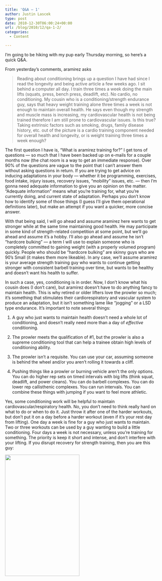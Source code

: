 ```yaml
---
title: 'Q&A – 1'
author: Justin Lascek
type: post
date: 2010-12-30T06:00:24+00:00
url: /blog/2010/12/qa-1-2/
categories:
  - Content

---
```

I&#8217;m going to be hiking with my pup early Thursday morning, so here&#8217;s a quick Q&A.
  

  
From yesterday&#8217;s comments, aramirez asks

> Reading about conditioning brings up a question I have had since I read the longevity and being active article a few weeks ago. I sit behind a computer all day. I train three times a week doing the main lifts (squats, press, bench press, deadlift, etc). No cardio, no conditioning. My cousin who is a conditioning/strength endurance guy, says that heavy weight training alone three times a week is not enough to maintain overall health. He says even though my strength and muscle mass is increasing, my cardiovascular health is not being trained therefore I am still prone to cardiovascular issues. Is this true? Taking extrinsic factors such as smoking, drugs, family disease history, etc. out of the picture is a cardio training component needed for overall health and longevity, or is weight training three times a week enough?

The first question I have is, &#8220;What is aramirez training for?&#8221; I get tons of questions &#8212; so much that I have been backed up on e-mails for a couple months now (the chat room is a way to get an immediate response). Over 90% of the questions are vague to the point that I can&#8217;t answer them without asking questions in return. If you are trying to get advice on inducing adaptations in your body &#8212; whether it be programming, exercises, food intake, injury issues, recovery issues, &#8220;mobility&#8221; issues, etc. &#8212; then I&#8217;m gonna need adequate information to give you an opinion on the matter. &#8220;Adequate information&#8221; means what you&#8217;re training for, what you&#8217;re currently doing, and current state of adaptation. Perhaps you don&#8217;t know how to identify some of those things (I guess I&#8217;ll give them operational definitions later), but make an attempt if you want a quicker, more concise answer.
  

  
With that being said, I will go ahead and assume aramirez here wants to get stronger while at the same time maintaining good health. He may participate in some kind of strength-related competition at some point, but we&#8217;ll go ahead and assume it&#8217;s a hobby. I&#8217;ll also go ahead and assume he isn&#8217;t &#8220;hardcore bulking&#8221; &#8212; a term I will use to explain someone who is completely committed to gaining weight (with a properly volumed program) quickly. People who should be &#8220;hardcore bulking&#8221; are skinny guys who are 90&#8217;s Small (it makes them more likeable). In any case, we&#8217;ll assume aramirez is your average strength training guy who wants to continue getting stronger with consistent barbell training over time, but wants to be healthy and doesn&#8217;t want his health to suffer.
  

  
In such a case, yes, conditioning is in order. Now, I don&#8217;t know what his cousin does (I don&#8217;t care), but aramirez doesn&#8217;t have to do anything fancy to maintain health. This is why retired or older lifters love the prowler so much; it&#8217;s something that stimulates their cardiorespiratory and vascular system to produce an adaptation, but it isn&#8217;t something lame like &#8220;jogging&#8221; or a LSD type endurance. It&#8217;s important to note several things:
  
1. A guy who just wants to maintain health doesn&#8217;t need a whole lot of conditioning, and doesn&#8217;t really need more than a day of _effective_ conditioning.
  
2. The prowler meets the qualification of #1, but the prowler is also a supreme conditioning tool that can help a trainee obtain high levels of conditioning ability.
  
3. The prowler isn&#8217;t a requisite. You can use your car, assuming someone is behind the wheel and/or you aren&#8217;t rolling it towards a cliff.
  
4. Pushing things like a prowler or burning vehicle aren&#8217;t the only options. You can do higher rep sets on timed intervals with big lifts (think squat, deadlift, and power cleans). You can do barbell complexes. You can do lower rep callisthenic complexes. You can run intervals. You can combine these things with jumping if you want to feel more athletic.
  

  
Yes, some conditioning work will be helpful to maintain cardiovascular/respiratory health. No, you don&#8217;t need to think really hard on what to do or when to do it. Just throw it after one of the harder workouts, but don&#8217;t put it on a day before a harder workout (even if it&#8217;s your rest day from lifting). One day a week is fine for a guy who just wants to maintain. Two or three workouts can be used by a guy wanting to build a little conditioning. Four days a week is not necessary, unless you&#8217;re training for something. The priority is keep it short and intense, and don&#8217;t interfere with your lifting. If you disrupt recovery for strength training, then you are this guy:
  

  
[<img data-attachment-id="3418" data-permalink="/blog/2010/12/qa-1-2/village_idiot-2/" data-orig-file="/2010/12/Village_Idiot.jpg" data-orig-size="495,803" data-comments-opened="1" data-image-meta="{&quot;aperture&quot;:&quot;0&quot;,&quot;credit&quot;:&quot;&quot;,&quot;camera&quot;:&quot;&quot;,&quot;caption&quot;:&quot;&quot;,&quot;created_timestamp&quot;:&quot;0&quot;,&quot;copyright&quot;:&quot;&quot;,&quot;focal_length&quot;:&quot;0&quot;,&quot;iso&quot;:&quot;0&quot;,&quot;shutter_speed&quot;:&quot;0&quot;,&quot;title&quot;:&quot;&quot;}" data-image-title="Village_Idiot" data-image-description="" data-medium-file="/2010/12/Village_Idiot-246x400.jpg" data-large-file="/2010/12/Village_Idiot.jpg" src="/2010/12/Village_Idiot-246x400.jpg" alt="" title="Village_Idiot" width="246" height="400" class="aligncenter size-medium wp-image-3418" srcset="/2010/12/Village_Idiot-246x400.jpg 246w, /2010/12/Village_Idiot.jpg 495w" sizes="(max-width: 246px) 100vw, 246px" />][1]

 [1]: /2010/12/Village_Idiot.jpg
